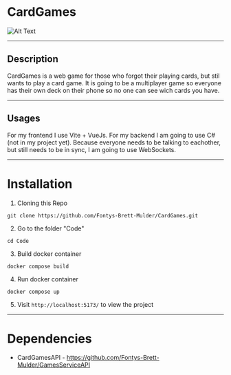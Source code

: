 # CardGames

![Alt Text](https://www.animatedimages.org/data/media/633/animated-playing-card-image-0071.gif)
***
## Description
CardGames is a web game for those who forgot their playing cards, but stil wants to play a card game. It is going to be a multiplayer game so everyone has their own deck on their phone so no one can see wich cards you have.

***
## Usages
For my frontend I use Vite + VueJs. For my backend I am going to use C# (not in my project yet). Because everyone needs to be talking to eachother, but still needs to be in sync, I am going to use WebSockets. 

***
# Installation
1. Cloning this Repo


`git clone https://github.com/Fontys-Brett-Mulder/CardGames.git`

2. Go to the folder "Code"


`cd Code`

3. Build docker container


`docker compose build`

4. Run docker container


`docker compose up`

5. Visit `http://localhost:5173/` to view the project

***
# Dependencies
- CardGamesAPI - https://github.com/Fontys-Brett-Mulder/GamesServiceAPI


